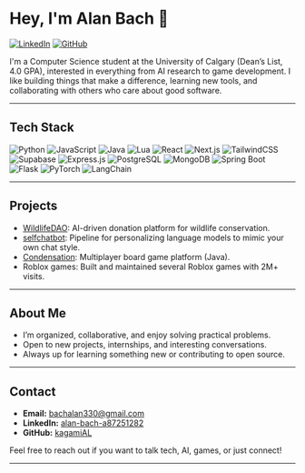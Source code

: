 # Hey, I'm Alan Bach 👋

[![LinkedIn](https://img.shields.io/badge/LinkedIn-blue?logo=linkedin&logoColor=white)](https://www.linkedin.com/in/alan-bach-a87251282/)
[![GitHub](https://img.shields.io/badge/GitHub-222?logo=github&logoColor=white)](https://github.com/kagamiAL)

I'm a Computer Science student at the University of Calgary (Dean’s List, 4.0 GPA), interested in everything from AI research to game development. I like building things that make a difference, learning new tools, and collaborating with others who care about good software.

---

## Tech Stack

<p align="left">
  <img src="https://img.shields.io/badge/Python-3776AB?logo=python&logoColor=white" alt="Python"/>
  <img src="https://img.shields.io/badge/JavaScript-F7DF1E?logo=javascript&logoColor=black" alt="JavaScript"/>
  <img src="https://img.shields.io/badge/Java-007396?logo=java&logoColor=white" alt="Java"/>
  <img src="https://img.shields.io/badge/Lua-2C2D72?logo=lua&logoColor=white" alt="Lua"/>
  <img src="https://img.shields.io/badge/React-20232A?logo=react&logoColor=61DAFB" alt="React"/>
  <img src="https://img.shields.io/badge/Next.js-000?logo=next.js&logoColor=white" alt="Next.js"/>
  <img src="https://img.shields.io/badge/TailwindCSS-06B6D4?logo=tailwindcss&logoColor=white" alt="TailwindCSS"/>
  <img src="https://img.shields.io/badge/Supabase-3ECF8E?logo=supabase&logoColor=white" alt="Supabase"/>
  <img src="https://img.shields.io/badge/Express.js-000?logo=express&logoColor=white" alt="Express.js"/>
  <img src="https://img.shields.io/badge/PostgreSQL-4169E1?logo=postgresql&logoColor=white" alt="PostgreSQL"/>
  <img src="https://img.shields.io/badge/MongoDB-47A248?logo=mongodb&logoColor=white" alt="MongoDB"/>
  <img src="https://img.shields.io/badge/Spring_Boot-6DB33F?logo=springboot&logoColor=white" alt="Spring Boot"/>
  <img src="https://img.shields.io/badge/Flask-000?logo=flask&logoColor=white" alt="Flask"/>
  <img src="https://img.shields.io/badge/PyTorch-EE4C2C?logo=pytorch&logoColor=white" alt="PyTorch"/>
  <img src="https://img.shields.io/badge/LangChain-fff?logo=langchain&logoColor=black" alt="LangChain"/>
</p>

---

## Projects

- [WildlifeDAO](https://github.com/kagamiAL/WildlifeDAO): AI-driven donation platform for wildlife conservation.  
- [selfchatbot](https://github.com/kagamiAL/selfchatbot): Pipeline for personalizing language models to mimic your own chat style.  
- [Condensation](https://csgit.ucalgary.ca/ssafe/seng300-f24-project): Multiplayer board game platform (Java).  
- Roblox games: Built and maintained several Roblox games with 2M+ visits.

---

## About Me

- I’m organized, collaborative, and enjoy solving practical problems.
- Open to new projects, internships, and interesting conversations.
- Always up for learning something new or contributing to open source.

---

## Contact

- **Email:** bachalan330@gmail.com  
- **LinkedIn:** [alan-bach-a87251282](https://www.linkedin.com/in/alan-bach-a87251282/)  
- **GitHub:** [kagamiAL](https://github.com/kagamiAL)

Feel free to reach out if you want to talk tech, AI, games, or just connect!

---
